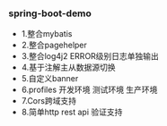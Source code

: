 ### spring-boot-demo
* 1.整合mybatis
* 2.整合pagehelper
* 3.整合log4j2 ERROR级别日志单独输出
* 4.基于注解主从数据源切换
* 5.自定义banner 
* 6.profiles 开发环境 测试环境 生产环境
* 7.Cors跨域支持
* 8.简单http rest api 验证支持

